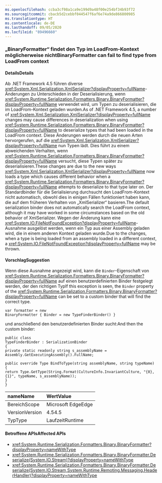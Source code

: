 ```yaml
---
ms.openlocfilehash: ccba3cf98a1ca9e199d9a48f00e254bf34b93f72
ms.sourcegitcommit: cbacb5d2cebbf044547f6af6e74a9de866800985
ms.translationtype: HT
ms.contentlocale: de-DE
ms.lasthandoff: 09/05/2020
ms.locfileid: "89496660"
---
```

### <a name="binaryformatter-can-fail-to-find-type-from-loadfrom-context"></a><span data-ttu-id="647b7-101">„BinaryFormatter“ findet den Typ im LoadFrom-Kontext möglicherweise nicht</span><span class="sxs-lookup"><span data-stu-id="647b7-101">BinaryFormatter can fail to find type from LoadFrom context</span></span>

#### <a name="details"></a><span data-ttu-id="647b7-102">Details</span><span class="sxs-lookup"><span data-stu-id="647b7-102">Details</span></span>

<span data-ttu-id="647b7-103">Ab .NET Framework 4.5 führen diverse <xref:System.Xml.Serialization.XmlSerializer?displayProperty=fullName>-Änderungen zu Unterschieden in der Deserialisierung, wenn <xref:System.Runtime.Serialization.Formatters.Binary.BinaryFormatter?displayProperty=fullName> verwendet wird, um Typen zu deserialisieren, die im LoadFrom-Kontext geladen wurden.</span><span class="sxs-lookup"><span data-stu-id="647b7-103">As of .NET Framework 4.5, a number of <xref:System.Xml.Serialization.XmlSerializer?displayProperty=fullName> changes may cause differences in deserialization when using <xref:System.Runtime.Serialization.Formatters.Binary.BinaryFormatter?displayProperty=fullName> to deserialize types that had been loaded in the LoadFrom context.</span></span> <span data-ttu-id="647b7-104">Diese Änderungen werden durch die neuen Arten hervorgerufen, auf die <xref:System.Xml.Serialization.XmlSerializer?displayProperty=fullName> nun Typen lädt. Dies führt zu einem abweichenden Verhalten, wenn <xref:System.Runtime.Serialization.Formatters.Binary.BinaryFormatter?displayProperty=fullName> versucht, diese Typen später zu deserialisieren.</span><span class="sxs-lookup"><span data-stu-id="647b7-104">These changes are due to the new ways <xref:System.Xml.Serialization.XmlSerializer?displayProperty=fullName> now loads a type which causes different behavior when a <xref:System.Runtime.Serialization.Formatters.Binary.BinaryFormatter?displayProperty=fullName> attempts to deserialize to that type later on.</span></span> <span data-ttu-id="647b7-105">Der Standardbinder für die Serialisierung durchsucht den LoadFrom-Kontext nicht automatisch, obwohl dies in einigen Fällen funktioniert haben kann, die auf dem früheren Verhalten von „XmlSerializer“ basieren.</span><span class="sxs-lookup"><span data-stu-id="647b7-105">The default serialization binder does not automatically search the LoadFrom context, although it may have worked in some circumstances based on the old behavior of XmlSerializer.</span></span> <span data-ttu-id="647b7-106">Wegen der Änderung kann eine <xref:System.IO.FileNotFoundException?displayProperty=fullName>-Ausnahme ausgelöst werden, wenn ein Typ aus einer Assembly geladen wird, die in einem anderen Kontext geladen wurde.</span><span class="sxs-lookup"><span data-stu-id="647b7-106">Due to the changes, when a type is being loaded from an assembly loaded in a different context, a <xref:System.IO.FileNotFoundException?displayProperty=fullName> may be thrown.</span></span>

#### <a name="suggestion"></a><span data-ttu-id="647b7-107">Vorschlag</span><span class="sxs-lookup"><span data-stu-id="647b7-107">Suggestion</span></span>

<span data-ttu-id="647b7-108">Wenn diese Ausnahme angezeigt wird, kann die <code>Binder</code>-Eigenschaft von <xref:System.Runtime.Serialization.Formatters.Binary.BinaryFormatter?displayProperty=fullName> auf einen benutzerdefinierten Binder festgelegt werden, der den richtigen Typ</span><span class="sxs-lookup"><span data-stu-id="647b7-108">If this exception is seen, the <code>Binder</code> property of the <xref:System.Runtime.Serialization.Formatters.Binary.BinaryFormatter?displayProperty=fullName> can be set to a custom binder that will find the correct type.</span></span><pre><code class="lang-csharp">var formatter = new BinaryFormatter { Binder = new TypeFinderBinder() }&#13;&#10;</code></pre><span data-ttu-id="647b7-109">und anschließend den benutzerdefinierten Binder sucht:</span><span class="sxs-lookup"><span data-stu-id="647b7-109">And then the custom binder:</span></span><pre><code class="lang-csharp">public class TypeFinderBinder : SerializationBinder&#13;&#10;{&#13;&#10;private static readonly string s_assemblyName = Assembly.GetExecutingAssembly().FullName;&#13;&#10;&#13;&#10;public override Type BindToType(string assemblyName, string typeName)&#13;&#10;{&#13;&#10;return Type.GetType(String.Format(CultureInfo.InvariantCulture, &quot;{0}, {1}&quot;, typeName, s_assemblyName));&#13;&#10;}&#13;&#10;}&#13;&#10;</code></pre>

| <span data-ttu-id="647b7-110">name</span><span class="sxs-lookup"><span data-stu-id="647b7-110">Name</span></span>    | <span data-ttu-id="647b7-111">Wert</span><span class="sxs-lookup"><span data-stu-id="647b7-111">Value</span></span>       |
|:--------|:------------|
| <span data-ttu-id="647b7-112">Bereich</span><span class="sxs-lookup"><span data-stu-id="647b7-112">Scope</span></span>   |<span data-ttu-id="647b7-113">Microsoft Edge</span><span class="sxs-lookup"><span data-stu-id="647b7-113">Edge</span></span>|
|<span data-ttu-id="647b7-114">Version</span><span class="sxs-lookup"><span data-stu-id="647b7-114">Version</span></span>|<span data-ttu-id="647b7-115">4.5</span><span class="sxs-lookup"><span data-stu-id="647b7-115">4.5</span></span>|
|<span data-ttu-id="647b7-116">Typ</span><span class="sxs-lookup"><span data-stu-id="647b7-116">Type</span></span>|<span data-ttu-id="647b7-117">Laufzeit</span><span class="sxs-lookup"><span data-stu-id="647b7-117">Runtime</span></span>|

#### <a name="affected-apis"></a><span data-ttu-id="647b7-118">Betroffene APIs</span><span class="sxs-lookup"><span data-stu-id="647b7-118">Affected APIs</span></span>

- <xref:System.Runtime.Serialization.Formatters.Binary.BinaryFormatter?displayProperty=nameWithType>
- <xref:System.Runtime.Serialization.Formatters.Binary.BinaryFormatter.Deserialize(System.IO.Stream)?displayProperty=nameWithType>
- <xref:System.Runtime.Serialization.Formatters.Binary.BinaryFormatter.Deserialize(System.IO.Stream,System.Runtime.Remoting.Messaging.HeaderHandler)?displayProperty=nameWithType>

<!--

#### Affected APIs

- `T:System.Runtime.Serialization.Formatters.Binary.BinaryFormatter`
- `M:System.Runtime.Serialization.Formatters.Binary.BinaryFormatter.Deserialize(System.IO.Stream)`
- `M:System.Runtime.Serialization.Formatters.Binary.BinaryFormatter.Deserialize(System.IO.Stream,System.Runtime.Remoting.Messaging.HeaderHandler)`

-->
